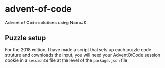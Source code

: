 # advent-of-code
Advent of Code solutions using NodeJS

## Puzzle setup
For the 2018 edition, I have made a script that sets up each puzzle code struture and downloads the input, you will need your AdventOfCode session cookie in a `sessionId` file at the level of the `package.json` file

